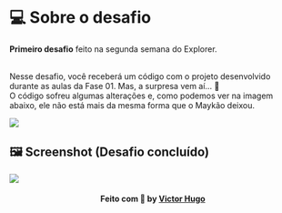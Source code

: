 # 💻 Sobre o desafio

<strong>Primeiro desafio</strong> feito na segunda semana do Explorer.<br><br>

Nesse desafio, você receberá um código com o projeto desenvolvido durante as aulas da Fase 01.
Mas, a surpresa vem aí...  **👀**  
O código sofreu algumas alterações e, como podemos ver na imagem abaixo, ele não está mais da mesma forma que o Maykão deixou.

<img src="https://efficient-sloth-d85.notion.site/image/https%3A%2F%2Fs3-us-west-2.amazonaws.com%2Fsecure.notion-static.com%2Fa29a32b1-069e-4e79-af05-d69f772bccb5%2FUntitled.png?table=block&id=8f89f434-cf5e-47a9-8612-c55e35452cfd&spaceId=08f749ff-d06d-49a8-a488-9846e081b224&width=2000&userId=&cache=v2">

## 🖼 Screenshot (Desafio concluído)

<img src="https://i.imgur.com/KpUxdDV.png">

<h4 align="center">
    Feito com 💜 by <a href="https://www.linkedin.com/in/victorhugolessa/" target="_blank">Victor Hugo</a>
</h4>
